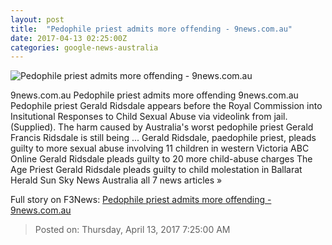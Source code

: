 ```yaml
---
layout: post
title:  "Pedophile priest admits more offending - 9news.com.au"
date: 2017-04-13 02:25:00Z
categories: google-news-australia
---
```


![Pedophile priest admits more offending - 9news.com.au](http://prod.static9.net.au/_/media/images/2015/may/27/2705ridsdalesp.ashx)

9news.com.au Pedophile priest admits more offending 9news.com.au Pedophile priest Gerald Ridsdale appears before the Royal Commission into Insitutional Responses to Child Sexual Abuse via videolink from jail. (Supplied). The harm caused by Australia's worst pedophile priest Gerald Francis Ridsdale is still being ... Gerald Ridsdale, paedophile priest, pleads guilty to more sexual abuse involving 11 children in western Victoria ABC Online Gerald Ridsdale pleads guilty to 20 more child-abuse charges The Age Priest Gerald Ridsdale pleads guilty to child molestation in Ballarat Herald Sun Sky News Australia all 7 news articles »


Full story on F3News: [Pedophile priest admits more offending - 9news.com.au](http://www.f3nws.com/n/jgPjZB)

> Posted on: Thursday, April 13, 2017 7:25:00 AM
